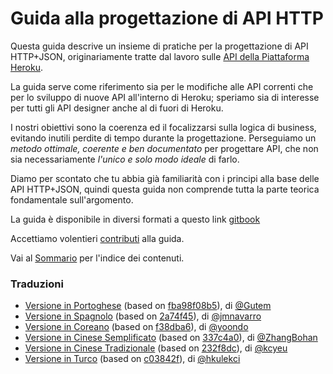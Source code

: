 # Guida alla progettazione di API HTTP

Questa guida descrive un insieme di pratiche per la progettazione di API HTTP+JSON, originariamente tratte dal lavoro sulle [API della Piattaforma Heroku](https://devcenter.heroku.com/articles/platform-api-reference).

La guida serve come riferimento sia per le modifiche alle API correnti che per lo sviluppo di nuove API all'interno di Heroku; speriamo sia di interesse per tutti gli API designer anche al di fuori di Heroku.

I nostri obiettivi sono la coerenza ed il focalizzarsi sulla logica di business, evitando inutili perdite di tempo durante la progettazione. Perseguiamo un _metodo ottimale, coerente e ben documentato_ per progettare API, che non sia necessariamente _l'unico e solo modo ideale_ di farlo.

Diamo per scontato che tu abbia già familiarità con i principi alla base delle API HTTP+JSON, quindi questa guida non comprende tutta la parte teorica fondamentale sull'argomento.

La guida è disponibile in diversi formati a questo link [gitbook](https://www.gitbook.com/read/book/geemus/http-api-design)

Accettiamo volentieri [contributi](../CONTRIBUTING.md) alla guida.

Vai al [Sommario](SUMMARY.md) per l'indice dei contenuti.

### Traduzioni
 * [Versione in Portoghese](https://github.com/Gutem/http-api-design/) (based on [fba98f08b5](https://github.com/interagent/http-api-design/commit/fba98f08b50acbb08b7b30c012a6d0ca795e29ee)), di [@Gutem](https://github.com/Gutem/)
 * [Versione in Spagnolo](https://github.com/jmnavarro/http-api-design) (based on [2a74f45](https://github.com/interagent/http-api-design/commit/2a74f45b9afaf6c951352f36c3a4e1b0418ed10b)), di [@jmnavarro](https://github.com/jmnavarro/)
 * [Versione in Coreano](https://github.com/yoondo/http-api-design) (based on [f38dba6](https://github.com/interagent/http-api-design/commit/f38dba6fd8e2b229ab3f09cd84a8828987188863)), di [@yoondo](https://github.com/yoondo/)
 * [Versione in Cinese Semplificato](https://github.com/ZhangBohan/http-api-design-ZH_CN) (based on [337c4a0](https://github.com/interagent/http-api-design/commit/337c4a05ad08f25c5e232a72638f063925f3228a)), di [@ZhangBohan](https://github.com/ZhangBohan/)
 * [Versione in Cinese Tradizionale](https://github.com/kcyeu/http-api-design) (based on [232f8dc](https://github.com/interagent/http-api-design/commit/232f8dc6a941d0b25136bf64998242dae5575f66)), di [@kcyeu](https://github.com/kcyeu/)
 * [Versione in Turco](https://github.com/hkulekci/http-api-design/tree/master/tr) (based on [c03842f](https://github.com/interagent/http-api-design/commit/c03842fda80261e82860f6dc7e5ccb2b5d394d51)), di [@hkulekci](https://github.com/hkulekci/)


